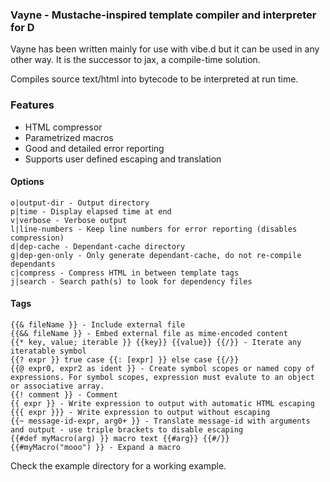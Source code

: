 ### Vayne - Mustache-inspired template compiler and interpreter for D

Vayne has been written mainly for use with vibe.d but it can be used in any other way.
It is the successor to jax, a compile-time solution.

Compiles source text/html into bytecode to be interpreted at run time.

### Features
- HTML compressor
- Parametrized macros
- Good and detailed error reporting
- Supports user defined escaping and translation


#### Options
	o|output-dir - Output directory
	p|time - Display elapsed time at end
	v|verbose - Verbose output
	l|line-numbers - Keep line numbers for error reporting (disables compression)
	d|dep-cache - Dependant-cache directory
	g|dep-gen-only - Only generate dependant-cache, do not re-compile dependants
	c|compress - Compress HTML in between template tags
	j|search - Search path(s) to look for dependency files


#### Tags
	{{& fileName }} - Include external file
	{{&& fileName }} - Embed external file as mime-encoded content
	{{* key, value; iterable }} {{key}} {{value}} {{/}} - Iterate any iteratable symbol
	{{? expr }} true case {{: [expr] }} else case {{/}}
	{{@ expr0, expr2 as ident }} - Create symbol scopes or named copy of expressions. For symbol scopes, expression must evalute to an object or associative array.
	{{! comment }} - Comment
	{{ expr }} - Write expression to output with automatic HTML escaping
	{{{ expr }}} - Write expression to output without escaping
	{{~ message-id-expr, arg0+ }} - Translate message-id with arguments and output - use triple brackets to disable escaping
	{{#def myMacro(arg) }} macro text {{#arg}} {{#/}}
	{{#myMacro("mooo") }} - Expand a macro


Check the example directory for a working example.
